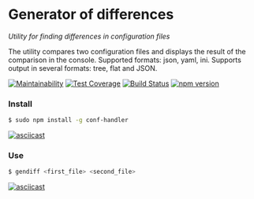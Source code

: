 # Generator of differences
*Utility for finding differences in configuration files*

The utility compares two configuration files and displays the result of the comparison in the console. Supported formats: json, yaml, ini. Supports output in several formats: tree, flat and JSON.

[![Maintainability](https://api.codeclimate.com/v1/badges/82011bb447b1a360e792/maintainability)](https://codeclimate.com/github/corsicanec82/project-lvl2-s475/maintainability)
[![Test Coverage](https://api.codeclimate.com/v1/badges/82011bb447b1a360e792/test_coverage)](https://codeclimate.com/github/corsicanec82/project-lvl2-s475/test_coverage)
[![Build Status](https://travis-ci.org/corsicanec82/project-lvl2-s475.svg?branch=master)](https://travis-ci.org/corsicanec82/project-lvl2-s475)
[![npm version](https://badge.fury.io/js/conf-handler.svg)](https://badge.fury.io/js/conf-handler)

### Install
```sh
$ sudo npm install -g conf-handler
```
[![asciicast](https://asciinema.org/a/4KISeF5wRBoNKPmtgYftLq2xs.svg)](https://asciinema.org/a/4KISeF5wRBoNKPmtgYftLq2xs)

### Use
```sh
$ gendiff <first_file> <second_file>
```
[![asciicast](https://asciinema.org/a/9BKhRZwcYq7U3xO6oOwnR2MG0.svg)](https://asciinema.org/a/9BKhRZwcYq7U3xO6oOwnR2MG0)
